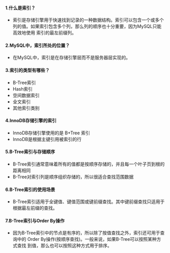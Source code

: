#### 1.什么是索引？
* 索引是存储引擎用于快速找到记录的一种数据结构。索引可以包含一个或多个列的值。如果索引包含多个列，那么列的顺序也十分重要，因为MySQL只能高效地使用
索引的最左前缀列。

#### 2.MySQL中，索引所处的位置？
* 在MySQL中，索引是在存储引擎层而不是服务器层实现的。

#### 3.索引的类型有哪些？
* B-Tree索引
* Hash索引
* 空间数据索引
* 全文索引
* 其他索引类别

#### 4.InnoDB存储引擎的索引
* InnoDB存储引擎使用的是 B+Tree 索引
* InnoDB是根据主键引用被索引的行

#### 5.B-Tree索引与存储顺序
* B-Tree索引通常意味着所有的值都是按顺序存储的，并且每一个叶子页到根的距离相同
* B-Tree对索引列是顺序组织存储的，所以很适合查找范围数据

#### 6.B-Tree索引的使用场景
* B-Tree索引适用于全键值、键值范围或键前缀查找。其中键前缀查找只适用于根据最左前缀的查找。

#### 7.B-Tree索引与Order By操作
* 因为B-Tree索引中的节点是有序的，所以除了按值查找之外，索引还可用于查询中的 Order By操作(按顺序查找)。一般来说，如果B-Tree可以按照某种方式查找
到值，那么也可以按照这种方式用于排序。















